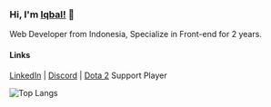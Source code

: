 ### Hi, I'm [Iqbal!](https://b4le.site) 👋

Web Developer from Indonesia, Specialize in Front-end for 2 years. 

#### Links
[LinkedIn](https://www.linkedin.com/in/iqbal-anggoro/) | [Discord](https://discord.gg/ZGSmUQy) | [Dota 2](https://www.dotabuff.com/players/296475429) Support Player

![Top Langs](https://github-readme-stats.vercel.app/api/top-langs/?username=B4Lee&hide=html&layout=compact&langs_count=6&theme=dracula)

<!--
**B4Lee/B4Lee** is a ✨ _special_ ✨ repository because its `README.md` (this file) appears on your GitHub profile

